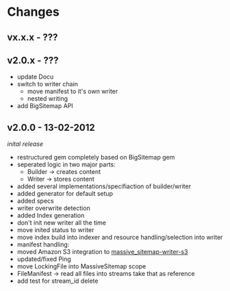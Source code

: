 # Changes

## vx.x.x - ???

## v2.0.x - ???

  * update Docu
  * switch to writer chain
     * move manifest to it's own writer
     * nested writing
  * add BigSitemap API

## v2.0.0 - 13-02-2012
  _inital release_

  * restructured gem completely based on BigSitemap gem
  * seperated logic in two major parts:
    * Builder -> creates content
    * Writer -> stores content
  * added several implementations/specifiaction of builder/writer
  * added generator for default setup
  * added specs
  * writer overwrite detection
  * added Index generation
  * don't init new writer all the time
  * move inited status to writer
  * move index build into indexer and resource handling/selection into writer
  * manifest handling:
  * moved Amazon S3 integration to [massive_sitemap-writer-s3](https://github.com/rngtng/massive_sitemap-writer-s3)
  * updated/fixed Ping
  * move LockingFile into MassiveSitemap scope
  * FileManifest -> read all files into streams take that as reference
  * add test for stream_id delete
